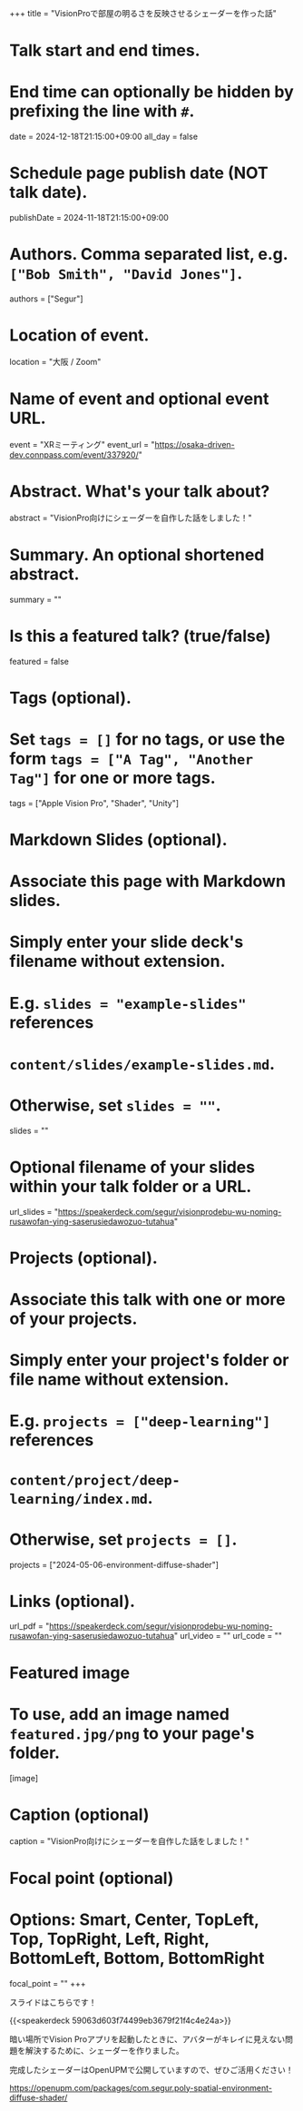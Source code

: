 +++
title = "VisionProで部屋の明るさを反映させるシェーダーを作った話"

# Talk start and end times.
#   End time can optionally be hidden by prefixing the line with `#`.
date = 2024-12-18T21:15:00+09:00
all_day = false

# Schedule page publish date (NOT talk date).
publishDate = 2024-11-18T21:15:00+09:00

# Authors. Comma separated list, e.g. `["Bob Smith", "David Jones"]`.
authors = ["Segur"]

# Location of event.
location = "大阪 / Zoom"

# Name of event and optional event URL.
event = "XRミーティング"
event_url = "https://osaka-driven-dev.connpass.com/event/337920/"

# Abstract. What's your talk about?
abstract = "VisionPro向けにシェーダーを自作した話をしました！"

# Summary. An optional shortened abstract.
summary = ""

# Is this a featured talk? (true/false)
featured = false

# Tags (optional).
#   Set `tags = []` for no tags, or use the form `tags = ["A Tag", "Another Tag"]` for one or more tags.
tags = ["Apple Vision Pro", "Shader", "Unity"]

# Markdown Slides (optional).
#   Associate this page with Markdown slides.
#   Simply enter your slide deck's filename without extension.
#   E.g. `slides = "example-slides"` references 
#   `content/slides/example-slides.md`.
#   Otherwise, set `slides = ""`.
slides = ""

# Optional filename of your slides within your talk folder or a URL.
url_slides = "https://speakerdeck.com/segur/visionprodebu-wu-noming-rusawofan-ying-saserusiedawozuo-tutahua"

# Projects (optional).
#   Associate this talk with one or more of your projects.
#   Simply enter your project's folder or file name without extension.
#   E.g. `projects = ["deep-learning"]` references 
#   `content/project/deep-learning/index.md`.
#   Otherwise, set `projects = []`.
projects = ["2024-05-06-environment-diffuse-shader"]

# Links (optional).
url_pdf = "https://speakerdeck.com/segur/visionprodebu-wu-noming-rusawofan-ying-saserusiedawozuo-tutahua"
url_video = ""
url_code = ""

# Featured image
# To use, add an image named `featured.jpg/png` to your page's folder. 
[image]
  # Caption (optional)
  caption = "VisionPro向けにシェーダーを自作した話をしました！"

  # Focal point (optional)
  # Options: Smart, Center, TopLeft, Top, TopRight, Left, Right, BottomLeft, Bottom, BottomRight
  focal_point = ""
+++


スライドはこちらです！

{{<speakerdeck 59063d603f74499eb3679f21f4c4e24a>}}

暗い場所でVision Proアプリを起動したときに、アバターがキレイに見えない問題を解決するために、シェーダーを作りました。

完成したシェーダーはOpenUPMで公開していますので、ぜひご活用ください！

https://openupm.com/packages/com.segur.poly-spatial-environment-diffuse-shader/
